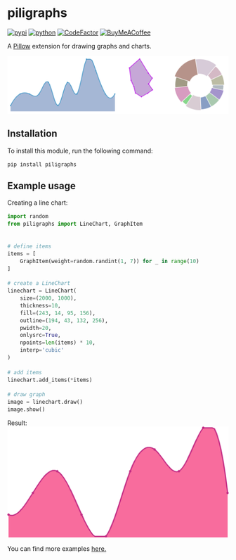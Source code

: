 # piligraphs
[![pypi](https://img.shields.io/pypi/v/piligraphs)](https://pypi.org/project/piligraphs)
[![python](https://img.shields.io/badge/python-3.11-blue)](https://www.python.org/downloads)
[![CodeFactor](https://www.codefactor.io/repository/github/eeemoon/piligraphs/badge)](https://www.codefactor.io/repository/github/eeemoon/piligraphs)
[![BuyMeACoffee](https://img.shields.io/badge/support-yellow)](https://www.buymeacoffee.com/eeemoon)

A [Pillow](https://github.com/python-pillow/Pillow) extension for drawing graphs and charts.

![](examples/images/allgraphs.png)

## Installation
To install this module, run the following command:
```
pip install piligraphs
```

## Example usage
Creating a line chart:
```python
import random
from piligraphs import LineChart, GraphItem


# define items
items = [
    GraphItem(weight=random.randint(1, 7)) for _ in range(10)
]

# create a LineChart
linechart = LineChart(
    size=(2000, 1000),
    thickness=10,
    fill=(243, 14, 95, 156),
    outline=(194, 43, 132, 256),
    pwidth=20,
    onlysrc=True,
    npoints=len(items) * 10,
    interp='cubic'
)

# add items
linechart.add_items(*items)

# draw graph
image = linechart.draw()
image.show()
```
Result:
![](examples/images/linegraph.png)

You can find more examples [here.](examples/)
